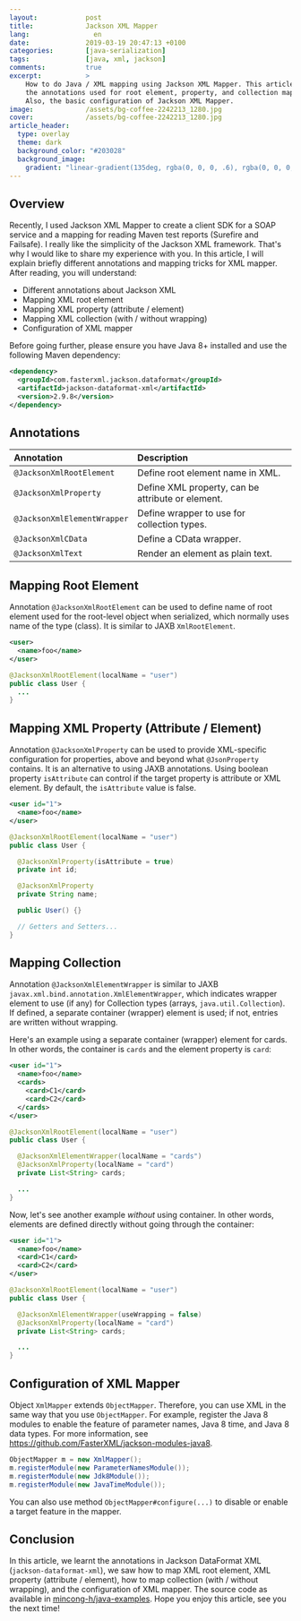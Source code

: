 ```yaml
---
layout:            post
title:             Jackson XML Mapper
lang:                en
date:              2019-03-19 20:47:13 +0100
categories:        [java-serialization]
tags:              [java, xml, jackson]
comments:          true
excerpt:           >
    How to do Java / XML mapping using Jackson XML Mapper. This article explains
    the annotations used for root element, property, and collection mapping.
    Also, the basic configuration of Jackson XML Mapper.
image:             /assets/bg-coffee-2242213_1280.jpg
cover:             /assets/bg-coffee-2242213_1280.jpg
article_header:
  type: overlay
  theme: dark
  background_color: "#203028"
  background_image:
    gradient: "linear-gradient(135deg, rgba(0, 0, 0, .6), rgba(0, 0, 0, .4))"
---
```


## Overview

Recently, I used Jackson XML Mapper to create a client SDK for a SOAP service
and a mapping for reading Maven test reports (Surefire and Failsafe). I really
like the simplicity of the Jackson XML framework. That's why I would like to
share my experience with you. In this article, I will explain briefly different
annotations and mapping tricks for XML mapper. After reading, you will
understand:

- Different annotations about Jackson XML
- Mapping XML root element
- Mapping XML property (attribute / element)
- Mapping XML collection (with / without wrapping)
- Configuration of XML mapper

Before going further, please ensure you have Java 8+ installed and use the
following Maven dependency:

```xml
<dependency>
  <groupId>com.fasterxml.jackson.dataformat</groupId>
  <artifactId>jackson-dataformat-xml</artifactId>
  <version>2.9.8</version>
</dependency>
```

## Annotations

Annotation | Description
:--------- | :----------
`@JacksonXmlRootElement` | Define root element name in XML.
`@JacksonXmlProperty` | Define XML property, can be attribute or element.
`@JacksonXmlElementWrapper` | Define wrapper to use for collection types.
`@JacksonXmlCData` | Define a CData wrapper.
`@JacksonXmlText` | Render an element as plain text.

## Mapping Root Element

Annotation `@JacksonXmlRootElement` can be used to define name of root element
used for the root-level object when serialized, which normally uses name of the
type (class). It is similar to JAXB `XmlRootElement`.

```xml
<user>
  <name>foo</name>
</user>
```

```java
@JacksonXmlRootElement(localName = "user")
public class User {
  ...
}
```

## Mapping XML Property (Attribute / Element)

Annotation `@JacksonXmlProperty` can be used to provide XML-specific
configuration for properties, above and beyond what `@JsonProperty` contains.
It is an alternative to using JAXB annotations. Using boolean property
`isAttribute` can control if the target property is attribute or XML element. 
By default, the `isAttribute` value is false.

```xml
<user id="1">
  <name>foo</name>
</user>
```

```java
@JacksonXmlRootElement(localName = "user")
public class User {

  @JacksonXmlProperty(isAttribute = true)
  private int id;

  @JacksonXmlProperty
  private String name;

  public User() {}

  // Getters and Setters...
}
```

## Mapping Collection

Annotation `@JacksonXmlElementWrapper` is similar to JAXB
`javax.xml.bind.annotation.XmlElementWrapper`, which indicates wrapper element
to use (if any) for Collection types (arrays, `java.util.Collection`).
If defined, a separate container (wrapper) element is used; if not, entries are
written without wrapping.

Here's an example using a separate container (wrapper) element for cards. In
other words, the container is `cards` and the element property is `card`:

```xml
<user id="1">
  <name>foo</name>
  <cards>
    <card>C1</card>
    <card>C2</card>
  </cards>
</user>
```

```java
@JacksonXmlRootElement(localName = "user")
public class User {

  @JacksonXmlElementWrapper(localName = "cards")
  @JacksonXmlProperty(localName = "card")
  private List<String> cards;

  ...
}
```

Now, let's see another example _without_ using container. In other words,
elements are defined directly without going through the container:

```xml
<user id="1">
  <name>foo</name>
  <card>C1</card>
  <card>C2</card>
</user>
```

```java
@JacksonXmlRootElement(localName = "user")
public class User {

  @JacksonXmlElementWrapper(useWrapping = false)
  @JacksonXmlProperty(localName = "card")
  private List<String> cards;

  ...
}
```

## Configuration of XML Mapper

Object `XmlMapper` extends `ObjectMapper`. Therefore, you can use XML in the
same way that you use `ObjectMapper`. For example, register the Java 8 modules
to enable the feature of parameter names, Java 8 time, and Java 8 data types.
For more information, see <https://github.com/FasterXML/jackson-modules-java8>.

```java
ObjectMapper m = new XmlMapper();
m.registerModule(new ParameterNamesModule());
m.registerModule(new Jdk8Module());
m.registerModule(new JavaTimeModule());
```

You can also use method `ObjectMapper#configure(...)` to disable or enable a
target feature in the mapper.

## Conclusion

In this article, we learnt the annotations in Jackson DataFormat XML
(`jackson-dataformat-xml`), we saw how to map XML root element, XML property
(attribute / element), how to map collection (with / without wrapping), and the
configuration of XML mapper. The source code as available in
[mincong-h/java-examples](https://github.com/mincong-h/java-examples/tree/master/xml).
Hope you enjoy this article, see you the next time!
